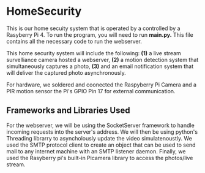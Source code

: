 # HomeSecurity
This is our home secuity system that is operated by a controlled by a Rasyberry Pi 4. To run the program, you will need to run **main.py.** This file contains all the necessary code to run the webserver. 

This home security system will include the following:  **(1)** a live stream survelliance camera hosted a webserver, **(2)** a motion detection system that simultaneously captures a photo, **(3)** and an email notification system that will deliver the captured photo asynchronously. 

For hardware, we soldered and coonected the Raspyberry Pi Camera and a PIR motion sensor the Pi's GPIO Pin 17 for external communication.

Frameworks and Libraries Used
---
For the webserver, we will be using the SocketServer framework to handle incoming requests into the server's address. We will then be using python's Threading librarry to asyncholously update the video simulatenoustly. We used the SMTP protocol client to create an object that can be used to send mail to any internet machine with an SMTP listener daemon. Finally, we used the Rasyberry pi's built-in Picamera library to access the photos/live stream.

